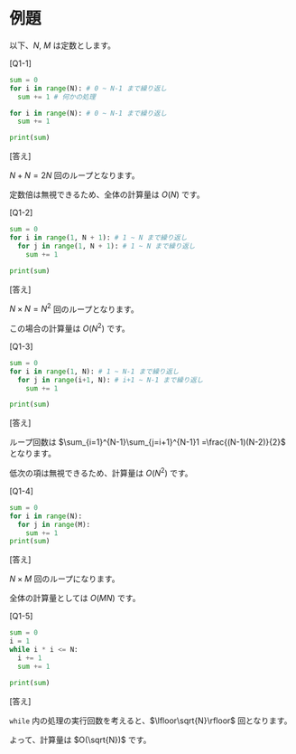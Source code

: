 # 例題


以下、$N$, $M$ は定数とします。

[Q1-1]

```python
sum = 0
for i in range(N): # 0 ~ N-1 まで繰り返し
  sum += 1 # 何かの処理

for i in range(N): # 0 ~ N-1 まで繰り返し
  sum += 1

print(sum)
```

[答え]

$N + N = 2N$ 回のループとなります。

定数倍は無視できるため、全体の計算量は $O(N)$ です。

[Q1-2] 

```python
sum = 0
for i in range(1, N + 1): # 1 ~ N まで繰り返し
  for j in range(1, N + 1): # 1 ~ N まで繰り返し
    sum += 1

print(sum)
```

[答え]

$N \times N = N^2$ 回のループとなります。

この場合の計算量は $O(N^2)$ です。

[Q1-3]

```python
sum = 0
for i in range(1, N): # 1 ~ N-1 まで繰り返し
  for j in range(i+1, N): # i+1 ~ N-1 まで繰り返し
    sum += 1

print(sum)
```

[答え]

ループ回数は $\sum_{i=1}^{N-1}\sum_{j=i+1}^{N-1}1 =\frac{(N-1)(N-2)}{2}$ となります。

低次の項は無視できるため、計算量は $O(N^2)$  です。

[Q1-4]

```python
sum = 0
for i in range(N):
  for j in range(M):
    sum += 1
print(sum)
```

[答え]

$N \times M$ 回のループになります。

全体の計算量としては $O(MN)$ です。

[Q1-5]

```python
sum = 0
i = 1
while i * i <= N:
  i += 1
  sum += 1

print(sum)
```

[答え]

`while` 内の処理の実行回数を考えると、$\lfloor\sqrt{N}\rfloor$ 回となります。

よって、計算量は $O(\sqrt{N})$ です。